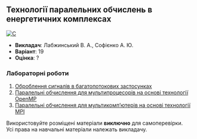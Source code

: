 ## Технології паралельних обчислень в енергетичних комплексах

[![C](https://img.shields.io/badge/C-7B8794?style=for-the-badge&logo=c&logoColor=white)](#)

- **Викладач**: Лабжинський В. А., Софієнко А. Ю.
- **Варіант**: 19
- **Оцінка**: ?

### Лабораторні роботи
  1. [Оброблення сигналів в багатопотокових застосунках](./Lab1/)
  2. [Паралельні обчислення для мультипроцесорів на основі технології OpenMP](./Lab2/)
  3. [Паралельні обчислення для мультикомп’ютерів на основі технології МРІ](./Lab3/)

Використовуйте розміщені матеріали **виключно** для самоперевірки. <br>
Усі права на навчальні матеріали належать викладачу.
